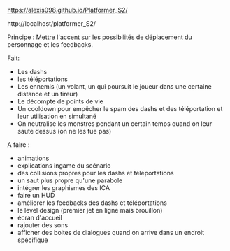 
https://alexis098.github.io/Platformer_S2/

http://localhost/platformer_S2/

Principe : Mettre l'accent sur les possibilités de déplacement du personnage et les feedbacks.

Fait: 
- Les dashs
- les téléportations
- Les ennemis (un volant, un qui poursuit le joueur dans une certaine distance et un tireur)
- Le décompte de points de vie
- Un cooldown pour empêcher le spam des dashs et des téléportation et leur utilisation en simultané
- On neutralise les monstres pendant un certain temps quand on leur saute dessus (on ne les tue pas)


A faire :
- animations
- explications ingame du scénario 
- des collisions propres pour les dashs et téléportations
- un saut plus propre qu'une parabole
- intégrer les graphismes des ICA
- faire un HUD
- améliorer les feedbacks des dashs et téléportations
- le level design (premier jet en ligne mais brouillon)
- écran d'accueil
- rajouter des sons
- afficher des boites de dialogues quand on arrive dans un endroit spécifique


